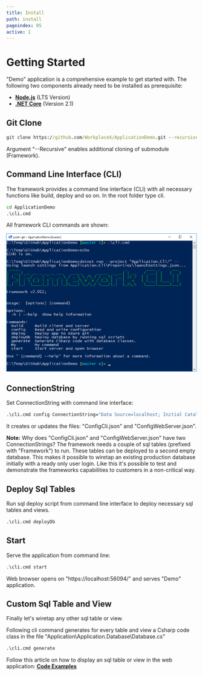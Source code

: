 ```yaml
---
title: Install
path: install
pageindex: 05
active: 1
--- 
```


# Getting Started

"Demo" application is a comprehensive example to get started with. The following two components already need to be installed as prerequisite:

* **[Node.js](https://nodejs.org/en/)** (LTS Version)
* **[.NET Core](https://dotnet.microsoft.com/download)** (Version 2.1)

## Git Clone
```cmd
git clone https://github.com/WorkplaceX/ApplicationDemo.git --recursive
```
Argument "--Recursive" enables additional cloning of submodule (Framework).

## Command Line Interface (CLI)
The framework provides a command line interface (CLI) with all necessary functions like build, deploy and so on. In the root folder type cli.
```cmd
cd ApplicationDemo
.\cli.cmd
```
All framework CLI commands are shown:

![Cli](Doc/Cli.png)

## ConnectionString
Set ConnectionString with command line interface:
```cmd
.\cli.cmd config ConnectionString="Data Source=localhost; Initial Catalog=Application; Integrated Security=True;"
```

It creates or updates the files: "ConfigCli.json" and "ConfigWebServer.json".

**Note:** Why does "ConfigCli.json" and "ConfigWebServer.json" have two ConnectionStrings? The framework needs a couple of sql tables (prefixed with "Framework") to run. These tables can be deployed to a second empty database. This makes it possible to wiretap an existing production database initially with a ready only user login. Like this it's possible to test and demonstrate the frameworks capabilities to customers in a non-critical way.

## Deploy Sql Tables
Run sql deploy script from command line interface to deploy necessary sql tables and views.
```cmd
.\cli.cmd deployDb
```

## Start
Serve the application from command line:
```cmd
.\cli.cmd start
```

Web browser opens on "https://localhost:56094/" and serves "Demo" application.

## Custom Sql Table and View

Finally let's wiretap any other sql table or view.

Following cli command generates for every table and view a Csharp code class in the file "Application\Application.Database\Database.cs"

```cmd
.\cli.cmd generate
```

Follow this article on how to display an sql table or view in the web application: **[Code Examples](code)**
